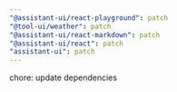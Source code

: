 ```yaml
---
"@assistant-ui/react-playground": patch
"@tool-ui/weather": patch
"@assistant-ui/react-markdown": patch
"@assistant-ui/react": patch
"assistant-ui": patch
---
```


chore: update dependencies
